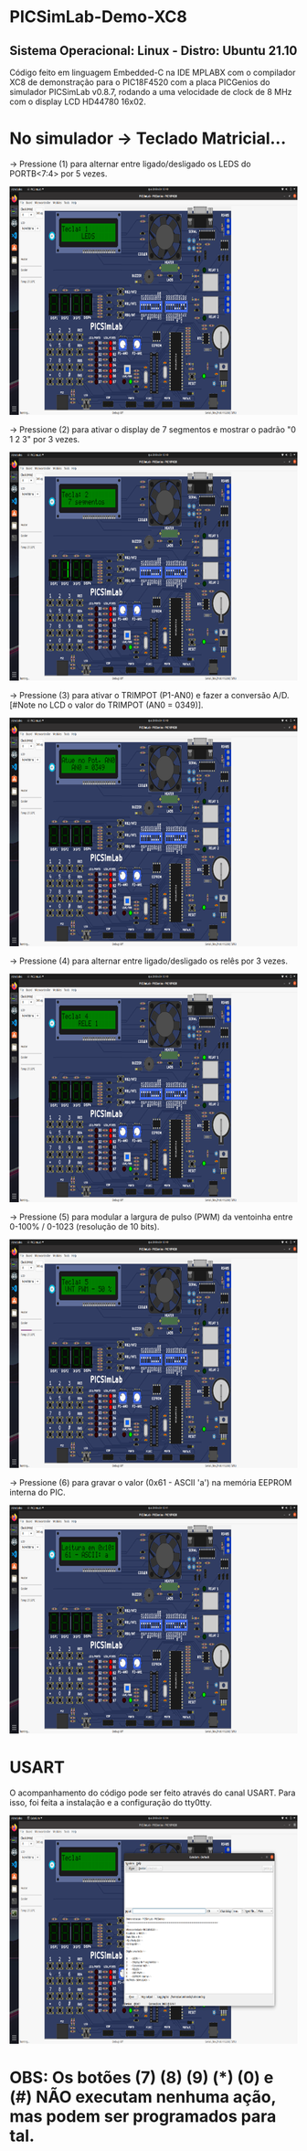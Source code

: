 # PICSimLab-Demo-XC8

## Sistema Operacional: Linux - Distro: Ubuntu 21.10

Código feito em linguagem Embedded-C na IDE MPLABX com o compilador XC8 de demonstração para o PIC18F4520 com a placa PICGenios do simulador PICSimLab v0.8.7, rodando a uma velocidade de clock de 8 MHz com o display LCD HD44780 16x02. 

# No simulador -> Teclado Matricial...

-> Pressione (1) para alternar entre ligado/desligado os LEDS do PORTB<7:4> por 5 vezes.

<img src="botao-1.png" width="700" height="400">

-> Pressione (2) para ativar o display de 7 segmentos e mostrar o padrão "0 1 2 3" por 3 vezes.

<img src="botao-2.png" width="700" height="400">

-> Pressione (3) para ativar o TRIMPOT (P1-AN0) e fazer a conversão A/D. [#Note no LCD o valor do TRIMPOT (AN0 = 0349)].

<img src="botao-3.png" width="700" height="400">

-> Pressione (4) para alternar entre ligado/desligado os relês por 3 vezes.

<img src="botao-4.png" width="700" height="400">

-> Pressione (5) para modular a largura de pulso (PWM) da ventoinha entre 0-100% / 0-1023 (resolução de 10 bits).

<img src="botao-5.png" width="700" height="400">

-> Pressione (6) para gravar o valor (0x61 - ASCII 'a') na memória EEPROM interna do PIC.

<img src="botao-6.png" width="700" height="400">

# USART

O acompanhamento do código pode ser feito através do canal USART. Para isso, foi feita a instalação e a configuração do tty0tty.

<img src="usart.png" width="700" height="400">

# OBS: Os botões (7) (8) (9) (*) (0) e (#) NÃO executam nenhuma ação, mas podem ser programados para tal.
